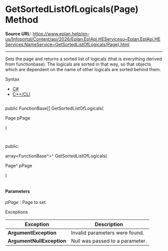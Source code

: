 # GetSortedListOfLogicals(Page) Method

**Source URL:** https://www.eplan.help/en-us/Infoportal/Content/api/2026/Eplan.EplApi.HEServicesu~Eplan.EplApi.HEServices.NameService~GetSortedListOfLogicals(Page).html

---

Sets the page and returns a sorted list of logicals (that is everything derived from functionbase). The logicals are sorted in that way, so that objects which are dependent on the name of other logicals are sorted behind them.

Syntax

- [C#](#i-syntax-CS)
- [C++/CLI](#i-syntax-CPP2005)

```
```
public FunctionBase[] GetSortedListOfLogicals( 

   Page pPage

)
```
```

```
```
public:

array<FunctionBase^>^ GetSortedListOfLogicals( 

   Page^ pPage

)
```
```

#### Parameters

*pPage*
:   Page to set.

Exceptions

| Exception | Description |
| --- | --- |
| **ArgumentException** | Invalid parameters were found. |
| **ArgumentNullException** | Null was passed to a parameter. |

